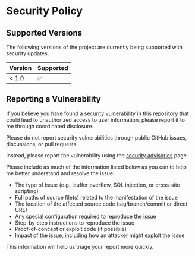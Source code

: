 # Security Policy

## Supported Versions

The following versions of the project are currently being supported with security updates.

| Version | Supported          |
| ------- | ------------------ |
| < 1.0   | :white_check_mark: |

## Reporting a Vulnerability

If you believe you have found a security vulnerability in this repository that could lead to unauthorized access to
user information, please report it to me through coordinated disclosure.

Please do not report security vulnerabilities through public GitHub issues, discussions, or pull requests.

Instead, please report the vulnerability using the [security advisories](https://github.com/d-leb/swc-jest/security/advisories) page.

Please include as much of the information listed below as you can to help me better understand and resolve the issue:

- The type of issue (e.g., buffer overflow, SQL injection, or cross-site scripting)
- Full paths of source file(s) related to the manifestation of the issue
- The location of the affected source code (tag/branch/commit or direct URL)
- Any special configuration required to reproduce the issue
- Step-by-step instructions to reproduce the issue
- Proof-of-concept or exploit code (if possible)
- Impact of the issue, including how an attacker might exploit the issue

This information will help us triage your report more quickly.

